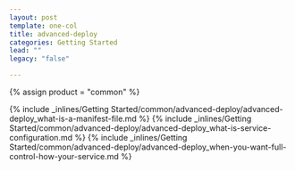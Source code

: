 ```yaml
---
layout: post
template: one-col
title: advanced-deploy
categories: Getting Started
lead: ""
legacy: "false"

---
```

{% assign product = "common" %}

{% include _inlines/Getting Started/common/advanced-deploy/advanced-deploy_what-is-a-manifest-file.md %}
{% include _inlines/Getting Started/common/advanced-deploy/advanced-deploy_what-is-service-configuration.md %}
{% include _inlines/Getting Started/common/advanced-deploy/advanced-deploy_when-you-want-full-control-how-your-service.md %}
